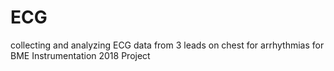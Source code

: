 # ECG
collecting and analyzing ECG data from 3 leads on chest for arrhythmias for BME Instrumentation 2018 Project
